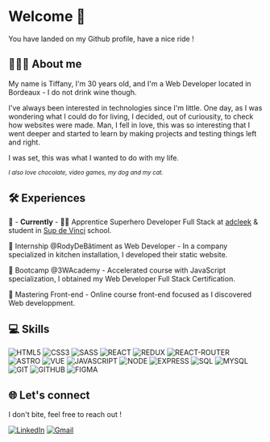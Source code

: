 # Welcome 👋

You have landed on my Github profile, have a nice ride !

## 👩🏻‍💻 About me

My name is Tiffany, I'm 30 years old, and I'm a Web Developer located in Bordeaux - I do not drink wine though.

I've always been interested in technologies since I'm little. One day, as I was wondering what I could do for living, I decided, out of curiousity, to check how websites were made. Man, I fell in love, this was so interesting that I went deeper and started to learn by making projects and testing things left and right.

I was set, this was what I wanted to do with my life.

<sub>_I also love chocolate, video games, my dog and my cat._</sub>

## 🛠️ Experiences

🚀 - **Currently** - 🦸‍♀️ Apprentice Superhero Developer Full Stack at [adcleek](https://www.adcleek.com/) & student in [Sup de Vinci](https://www.supdevinci.fr/) school.

💼 Internship @RodyDeBâtiment as Web Developer - In a company specialized in kitchen installation, I developed their static website.

🏢 Bootcamp @3WAcademy - Accelerated course with JavaScript specialization, I obtained my Web Developer Full Stack Certification.

🎨 Mastering Front-end - Online course front-end focused as I discovered Web developpment.

## 💻 Skills

![HTML5](https://img.shields.io/badge/HTML5-expert?style=for-the-badge&logo=HTML5&logoColor=fefefe&labelColor=e34c26&color=e34c26)
![CSS3](https://img.shields.io/badge/CSS3-expert?style=for-the-badge&logo=CSS3&logoColor=fefefe&labelColor=264de4&color=264de4)
![SASS](https://img.shields.io/badge/SCSS-expert?style=for-the-badge&logo=data%3Aimage%2Fpng%3Bbase64%2CiVBORw0KGgoAAAANSUhEUgAAADIAAAAyCAYAAAAeP4ixAAAACXBIWXMAAAsTAAALEwEAmpwYAAAE%2BUlEQVR4nO2Ze6zWcxzHf3Eojki6SJJc1zliE21WW5s7hbbczimzgz%2FMJf6QwzCGLWXmfqnEtExH2aQYCVuG%2BMPR5KDpuGQOSoXqpIOXfZz379nn%2Be55zvPr59fpwfPezs7zfC%2Bf7%2Ff9%2FX6u3yeKKqigggr%2BdwB6AScD1wGPAc8Dr%2BhvJtAIjAJ6RGW6%2BcnAYmALyfAtcCWwezkQOAJ4ANhAerwJ7L2rCBwJPAN0FNncr8BS4F7gcuAC4BygAbgHWBmMf6G7CewPPF6EwGZgFnAm0DOBrInAVjf%2F2O4iUQd8X4DAN8BUI5lCphl%2BjIads3PB9BdoKkBggwj0ilICGOPk3ZhWTkkAQ4HmgMAfwENA3wzkX%2BTkXvJP5RUEcAzwQ0CiFRgbZQTZVIzhWckN3WpoDy8DvaOMAAwBtkl2c1ZycwD2AVYFJGZmGbiAKuAtJ39iVrJzkP57LAB2izKCHUigUq9mJTsH4Gjgd7fIl3ZDUUYAqoFFgc0dkJX8HIAZwW3URRkBOE8HE%2BMLYFhW8vMAtLiFzBD37GKsJYmTivW7ZLIusAfDa8CB0c4CnTlSjJUlxvYBVmuTU4DTgFOVU90KvAj8FBBoVb6VKIUH%2BqcKuMDHbtHPE4wfADynIFkM3wGzgQnAHgn3cSjwo%2BavSUPkFreB34BBCecNVhJ4vfKna4Cz5TyKnr7mWBlwv8%2FVND%2FG%2FDREegNf50TAgzssJPla%2BwLbtU5HQOQdt4cpaRcY6yLun2mDFTAOmAc8aypYoN%2BcQIwVrn00%2BWhIRcRdeXxa23fEDStWLAw2M63AuPdc%2F1zXbhVjG%2FCu%2Bu5KTUQCzQNtcjczrVSaYgUVsFxzzFjrlT3PCcadpDE%2F6%2F9CtZ%2Br71cDt%2Btzi7czC6BALVAD9EtK5nDg%2FcD%2F9%2B0iW17mdP4Eta%2BR210BHKS2JlWH9tJiWKuYY%2B78I%2BViI9y6Nu5OBdEQNueOkmWFuUzdRuxiTVhN4LHmBKnNdFfbewxRjWNEn9J3u21U49vn0U72MjfXbni%2BNt2o%2F%2FN0SPGrzKgkt3OKdBcFOnu7ulvPP2ZH69TXDgws4M7%2Fjkt6kLAN1%2Br7627M00GManZ9I4vsq4eC8afAeuDgJGQGSr08LAk8yl17kxu%2FKigFzL1vBJa4MbaJGGc5h%2FGh3HBM9KoEDyOfWPAtRcKYXwh85hZ%2BSX39XNu1ajsxIDxZqQy%2BygRudmMeVtt0EbZbeUN9VyR0%2BW1dDahx3qhVUXudHiCq9AQaY7zmPBkQsarzK%2BDtwDN2uNRoiSWTUs8ZwPHKMDYm8VCau7nYLTRKmOn1o3F9AnygxQfJXnLqoWu2d65f1LZFySKxMSt9sYOYK0NHb8Xn6%2FNizd%2BU9J0AOCPWEt9YrQdo5Crrg34zLsNw4DhHZKpUA3cr7UoeF7n0ZLWC3xMas00ud6RuaasZP3BIQhK1ysQH%2B8a9TAXcAmOCSftpcyidr3LBrV2uusWdLnLPtUE5HXs6K7hOd%2FLN5qqTEAjUNL%2BaBe4LjTfoj7PTta7NnlI9LgYOc%2FHnJje2Qd7ISoDLuirgUiM47fVhYWNX7V7fZ7n2Aa6UXRDo7YSou0GnC4uxPOgbJl%2BN9DjvUU1pxtCoHABMckTaZMg1itL%2Bd5DbonIG%2BR6oGB4py5%2FOQhSoJ2LYM%2Bql0b8FdOr6DSK0VHlS%2FS77iayCCiqo4D%2BNvwCjFHg4JpCmDAAAAABJRU5ErkJggg%3D%3D&labelColor=cc6699&color=cc6699)
![REACT](https://img.shields.io/badge/REACT-expert?style=for-the-badge&logo=REACT&logoColor=fefefe&labelColor=04d8f9&color=04d8f9)
![REDUX](https://img.shields.io/badge/REDUX-expert?style=for-the-badge&logo=REDUX&logoColor=fefefe&labelColor=764ABC&color=764ABC)
![REACT-ROUTER](https://img.shields.io/badge/REACT--ROUTER-expert?style=for-the-badge&logo=REACT-ROUTER&logoColor=fefefe&labelColor=D0021B&color=D0021B)
![ASTRO](https://img.shields.io/badge/ASTRO-expert?style=for-the-badge&logo=ASTRO&logoColor=%23ffffff&labelColor=%233C158C&color=%233C158C)
![VUE](https://img.shields.io/badge/VUE-expert?style=for-the-badge&logo=data%3Aimage%2Fpng%3Bbase64%2CiVBORw0KGgoAAAANSUhEUgAAABgAAAAYCAYAAADgdz34AAAACXBIWXMAAAsTAAALEwEAmpwYAAACaUlEQVR4nLVVTWgTQRQehSoi4k0UFC%2BC4E2yCTFqdiYYsytVFA3%2BkW3UUv9QjCIBJdnkTQRFchBBUMGTVhGVQmNmoiergj%2FFn4tEelAQqyJUC9qqpI3EYjIzMVrT5IPvsu%2B973vz9u0sQs2GzqHVx1LB3%2FR2xta5jFBQpCOwdY5ap60Mz1Pz8LXkelGrpI0IgyThtCjSuTb8zGlaRYHXqwxMi4s5rg3bH6k6hNEEcl9NT8McXosB74Ujec2wCpJJIBQoiwesNXIDoR%2Fei0dfKQZv%2FLmT038VEEY3q%2B7ucMddUUQzrBcOR0fLomBwimZYL8WYe%2BeuO2q9noVN0pExAykJ30gMaKY1IAo5DCuiBUKHlfF91LsSg1Itg%2FuoWJwkGXizsBhzKIiJS6L7epRRfB5j5ZknHrkniXM6ot9KaX%2FcKMLpeSk5myw4W9v6lI4rXN2WxwxGlO7P1VxZf86eRRj9JBYsOx19Wstg%2BZnoc6X7QT1jz%2F7rd4E5HFJfmGvjtsequGtL%2BwM1DzN6EP0Ljt6zLZjTvLQRl%2BP9mhkaLm%2BUGRrWr8TeKjvfZ2RPTUXjgY8n%2FVVru3d3eW3d%2B%2Ff0qHFfLmmOS7wyKnpTOn53Ysi5ynqvmdY7vRu%2BygaQQf8LndsLMIdvopDn2IGHS1MR6UrAnH4nDBaiekA4pOU5wxjl7tOoXni6TswgHPqrLrHK1nxYcfv4TDQR6Azaaxpk6Q40Udi2PRlzWn0Vc%2FqkFEONAOHUQxiMCu9ilOSoFzUSmEOnMPtLqNHQs%2FZczOAL4TBEMnQ%2BagYwp3HCINYU8RJKv9cSm2ZQD34CZzpSmiAfSC8AAAAASUVORK5CYII%3D&labelColor=%23141516&color=%23141516)
![JAVASCRIPT](https://img.shields.io/badge/JAVASCRIPT-expert?style=for-the-badge&logo=JAVASCRIPT&logoColor=111111&labelColor=F7DF1E&color=F7DF1E)
![NODE](https://img.shields.io/badge/NODE-expert?style=for-the-badge&logo=NODE.JS&logoColor=fefefe&labelColor=539E43&color=539E43)
![EXPRESS](https://img.shields.io/badge/EXPRESS-expert?style=for-the-badge&logo=EXPRESS&logoColor=111111&labelColor=fefefe&color=fefefe)
![SQL](https://img.shields.io/badge/SQL-expert?style=for-the-badge&logo=data%3Aimage%2Fpng%3Bbase64%2CiVBORw0KGgoAAAANSUhEUgAAACAAAAAgCAYAAABzenr0AAAACXBIWXMAAAsTAAALEwEAmpwYAAACo0lEQVR4nNWXTUhUURTHR2lRZC6yNhlpEWVQQdOmRWbbPsA%2BECYJclERfaynILUQolpUFAiSRdCmz6WBrWphGUlGRkRbKTeVC5siNH9x8D%2F0ZnjNu%2FfNc%2BEfLty595z%2F%2BfPm3nPOTaUiAKwDjgLXgCfAIPARGAN%2BaYxpbVA2ZnvEfKP4QwHUAReAUcrHqLhWuAY%2FBeQCBJPAANANnASagS1AGlilkdZas2zM9oV88zDOE1HBDwYcRoDDwCIn5eF81forjCuP1lIOz2V0HaiIGziEtwK4Ie5npQyHZPQO2JqggMbAVxhyEZCH%2Fc4CTcBCj4BV8smGcboIGCk6QIYp4APQD9wBeoDLGj1a65eN2QYx6fsFWoBlwBngKTCBPybke1pcLV4CUoXr85SQdgLHgU7goq5bt%2Bad2tsBNJhPEUd8AUnAV0AmkaiF3BkfAQPA4gSD1ygzOgswfAXOAfVlBF4JnAe%2B8Q9OAnIUwq5Wr%2BVyYBewXjWgRsPmG7RnteCWfILIeZ0B4IDK6x%2Fiw3xfii8T6xYASyXmKtAHfALGQ4KNa89srijgklm9hsyk3CpH27mVB87OgoB2HwFTSq9l5wLjAC4FCpRXOf4J3AMOAWtcmhSgUrZtwH01rUE4CbgNvP1PhXuvk%2F5AuaFX8z7thVXOYeUG90PITBu1XfXexEzjjmkFNd%2BmRG4BsADYCOwHjqnb6dLIam2fMuL8OXsNX0W2zvEFtIr7dSmjmzJ6A9QmGHy5zoThbinDeuC7DH%2FojbcpzhtBhzitN4ZxobJcF%2BXYoC8QxBfgsWVIvZ6sz98MrNaw%2BTbttcvWfIKw87XWVX0lsFdd7W%2BP61cM87VWfY9x%2Bn7FvBh73%2B1W1%2FtIPcJn%2FVVW723Y3NZs7yHQIZ%2FqqAB%2FAYCQJjkUcRdeAAAAAElFTkSuQmCC&labelColor=%23399CDB&color=%23399CDB)
![MYSQL](https://img.shields.io/badge/MYSQL-expert?style=for-the-badge&logo=MYSQL&logoColor=F29111&labelColor=00758F&color=00758F)
![GIT](https://img.shields.io/badge/GIT-expert?style=for-the-badge&logo=GIT&logoColor=fefefe&labelColor=f34f29&color=f34f29)
![GITHUB](https://img.shields.io/badge/GITHUB-expert?style=for-the-badge&logo=GITHUB&logoColor=fefefe&labelColor=222529&color=222529)
![FIGMA](https://img.shields.io/badge/FIGMA-expert?style=for-the-badge&logo=data%3Aimage%2Fpng%3Bbase64%2CiVBORw0KGgoAAAANSUhEUgAAADAAAAAwCAYAAABXAvmHAAAACXBIWXMAAAsTAAALEwEAmpwYAAACsklEQVR4nO2W0YqbQBSG8xBNGu9LMXvRVyhoF2I2FlrMA%2FRipzGwKO1VUSgb80QFXVYLfQKTvETS26jRS08Zs2nDEo0OM9ZAfjhXifB%2FZ%2F45c1qtiy76P%2Fp9%2FbKzkrjZWuouVgNuux5wkFegi%2FmlCVvQhDnoggVfrzv1mL%2FpjlYSFxaZLg2gH8KIIeiCwt78gEvLmq8EoGeVMoN4ik3pzhMCAOhCAHf9NnWALPMVzZMBiPhuTKkDrKXuskaAOXWA1YCL6gMQQ%2FoABPknBtCFgDoAnvnnHSGJs%2Bo7AfH%2BfMeoJmzgy9sXLRZa97sK84dMe%2FeRiflnEAF1AE3YMDd%2FANFeDbjpWur6p8brCeMRaKKPM88sNsf0%2FQN0DBlmpgwLU4atKQPk1eF3bx6jDm%2FHM95JFrwdb3eVzHk7tvBvtZg33sPIHEJYZPoYwNVDMuo5cdhzEjhecXjlxAp78zKkZc3vATLzdpzmm092ZccpMwgcmyqd3xeORnHnk%2BcQwSsnpL%2BNPmUeqhbOfGnzzt840d9GDRmWZADJsioAbyf0VwljCBHhCUQEJxBSByDJP65K%2BXf%2B3QP6ALuZX%2F0EnGTRiAiZMliEEbIITuD%2BjMdosnn9I2SzVpg3oBA9ZE6slH3I%2BIeY7UKHIQwZgioABxBBUed51ub3%2BtaHtjGEqSmDf2q8Hn6HX1j8SPXsxMfjNRuxduLjzDOLzTGNH8cd5E1myFMXyFO3yJtAXrWaJuSqI%2BROwiLTjQVAO%2FNpWfONAhjj2FTofOMAUJb5auYbBXDrqcvzBnDV6KwBEEH%2Bbz2V%2FlZJqt3MrwjgTuhvlaS6dVWLIEL0t8oax%2BgG%2FUL1rQdl9PnnRCn1kOH%2FuGo9ixkJBL6chZ1vqvm9Pjl3beSqU%2BSqPh6v2Yh1VR9nvnGxueiiVq7%2BAFwg%2FqWc6gzXAAAAAElFTkSuQmCC&labelColor=fefefe&color=fefefe)

## 🌐 Let's connect

I don't bite, feel free to reach out !

[![LinkedIn](https://img.shields.io/badge/Tiffany%20Dbeissy-expert?logo=Linkedin&logoColor=white&color=blue)](https://www.linkedin.com/in/tiffany-dbeissy/)
[![Gmail](https://img.shields.io/badge/tiffany.dbeissy%40gmail.com-expert?logo=GMAIL&logoColor=CE3C31&labelColor=fefefe&color=fefefe)](mailto:tiffany.dbeissy@gmail.com)
